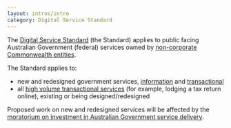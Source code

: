 ```yaml
---
layout: intros/intro
category: Digital Service Standard
---
```


The [Digital Service Standard](../criteria/) (the Standard) applies to public facing Australian Government (federal) services owned by [non-corporate Commonwealth entities](http://www.finance.gov.au/resource-management/governance/#flipchart).

The Standard applies to:

* new and redesigned government services, [information](#information-services) and [transactional](#transactional-services)
* all [high volume transactional services](#transactional-services) (for example, lodging a tax return online), existing or being designed/redesigned

Proposed work on new and redesigned services will be affected by the [moratorium on investment in Australian Government service delivery](../moratorium/).
